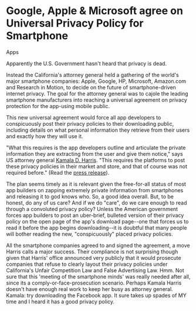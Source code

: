# Google, Apple & Microsoft agree on Universal Privacy Policy for Smartphone
  Apps

Apparently the U.S. Government hasn't heard that privacy is dead.

Instead the California's attorney general held a gathering of the world's major smartphone companies: Apple, Google, HP, Microsoft, Amazon.com and Research in Motion, to decide on the future of smartphone-driven internet privacy. The goal for the attorney general was to cajole the leading smartphone manufacturers into reaching a universal agreement on privacy protection for the app-using mobile public. 

This new universal agreement would force all app developers to conspicuously post their privacy policies to their downloading public, including details on what personal information they retrieve from their users and exactly how they will use it.


"What this requires is the app developers outline and articulate the private information they are extracting from the user and give them notice," says US attorney general <a href="http://en.wikipedia.org/wiki/Kamala_Harris">Kamala D. Harris</a>. "This requires the platforms to post these privacy policies in their market and store, and that of course was not required before." (Read the <a href="http://oag.ca.gov/news/press_release?id=2630">press release</a>).

The plan seems timely as it is relevant given the free-for-all status of most app builders on zapping extremely private information from smartphones and releasing it to god knows who. So, a good idea overall. But, to be honest, do any of us care? And if we do "care", do we care enough to read through a convoluted privacy policy? Unless the American government forces app builders to post an uber-brief, bulleted version of their privacy policy on the open page of the app's download page--one that forces us to read it before the app begins downloading--it is doubtful that many people will bother reading the new, "conspicuously" placed privacy policies. 

All the smartphone companies agreed to and signed the agreement, a move Harris calls a major success. Their compliance is not surprising though given that Harris' office announced very publicly that it would prosecute companies that refuse to clearly layout their privacy policies under California's Unfair Competition Law and False Advertising Law. Hmm. Not sure that this 'meeting of the smartphone minds' was really needed after all, since its a comply-or-face-prosecution scenario. Perhaps Kamala Harris doesn't have enough real work to keep her busy as attorney general. Kamala: try downloading the Facebook app. It sure takes up spades of MY time and I heard it has a good privacy policy.
